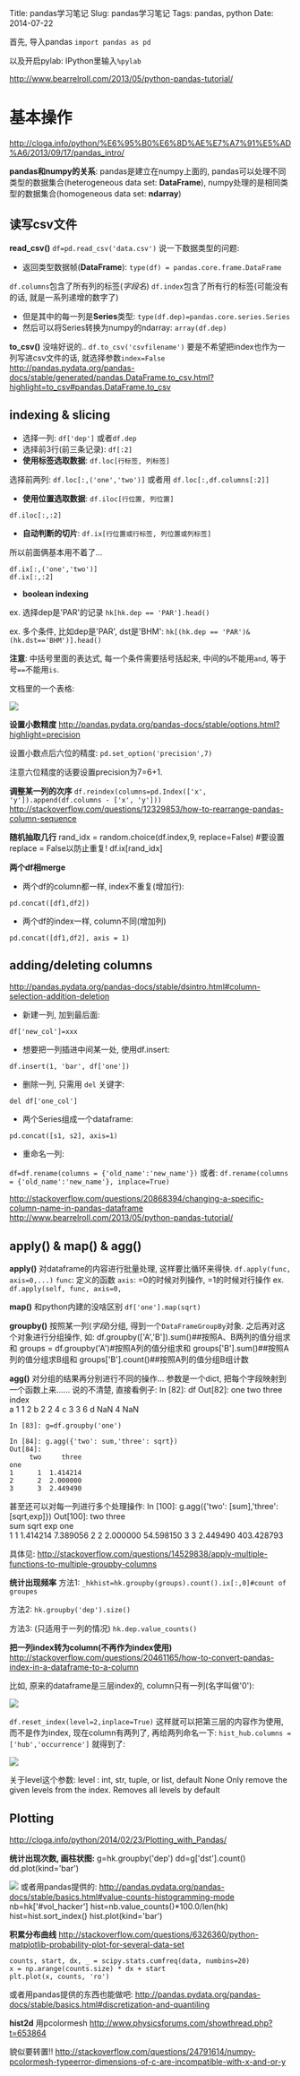 Title: pandas学习笔记
Slug: pandas学习笔记
Tags: pandas, python
Date: 2014-07-22


首先, 导入pandas
``import pandas as pd``

以及开启pylab: IPython里输入``%pylab``

<http://www.bearrelroll.com/2013/05/python-pandas-tutorial/>

基本操作
====

<http://cloga.info/python/%E6%95%B0%E6%8D%AE%E7%A7%91%E5%AD%A6/2013/09/17/pandas_intro/>

**pandas和numpy的关系**: pandas是建立在numpy上面的, pandas可以处理不同类型的数据集合(heterogeneous data set: **DataFrame**), numpy处理的是相同类型的数据集合(homogeneous data set: **ndarray**)

读写csv文件
-------
**read_csv()**
``df=pd.read_csv('data.csv')``
说一下数据类型的问题: 

* 返回类型数据帧(**DataFrame**): ``type(df) = pandas.core.frame.DataFrame``

``df.columns``包含了所有列的标签(*字段名*)
``df.index``包含了所有行的标签(可能没有的话, 就是一系列递增的数字了)

* 但是其中的每一列是**Series**类型: ``type(df.dep)=pandas.core.series.Series``
* 然后可以将Series转换为numpy的ndarray: ``array(df.dep)``


**to_csv()**
没啥好说的..
``df.to_csv('csvfilename')``
要是不希望把index也作为一列写进csv文件的话, 就选择参数``index=False``
<http://pandas.pydata.org/pandas-docs/stable/generated/pandas.DataFrame.to_csv.html?highlight=to_csv#pandas.DataFrame.to_csv>

indexing & slicing
------------------

* 选择一列: ``df['dep']`` 或者``df.dep``
* 选择前3行(前三条记录): ``df[:2]`` 
* **使用标签选取数据**: ``df.loc[行标签, 列标签]``

选择前两列:
``df.loc[:,('one','two')]``
或者用
``df.loc[:,df.columns[:2]]``


* **使用位置选取数据**: ``df.iloc[行位置, 列位置]``

``df.iloc[:,:2]``


* **自动判断的切片**: ``df.ix[行位置或行标签, 列位置或列标签]``

所以前面俩基本用不着了...

	df.ix[:,('one','two')]
	df.ix[:,:2]


* **boolean indexing**

ex. 选择dep是'PAR'的记录
``hk[hk.dep == 'PAR'].head()``

ex. 多个条件, 比如dep是'PAR', dst是'BHM':
``hk[(hk.dep == 'PAR')&(hk.dst=='BHM')].head()``

**注意**: 中括号里面的表达式, 每一个条件需要括号括起来, 中间的``&``不能用``and``, 等于号``==``不能用``is``.

文档里的一个表格:

![](images/./pandas%E5%AD%A6%E4%B9%A0%E7%AC%94%E8%AE%B0/pasted_image001.png)

**设置小数精度**
<http://pandas.pydata.org/pandas-docs/stable/options.html?highlight=precision>

设置小数点后六位的精度: 
``pd.set_option('precision',7)``

注意六位精度的话要设置precision为7=6+1.

**调整某一列的次序**
``df.reindex(columns=pd.Index(['x', 'y']).append(df.columns - ['x', 'y']))``
<http://stackoverflow.com/questions/12329853/how-to-rearrange-pandas-column-sequence>

**随机抽取几行**
	rand_idx = random.choice(df.index,9, replace=False) #要设置replace = False以防止重复!
	df.ix[rand_idx]


**两个df相merge**

* 两个df的column都一样, index不重复(增加行):

``pd.concat([df1,df2])``

* 两个df的index一样, column不同(增加列)

``pd.concat([df1,df2], axis = 1)``

adding/deleting columns
-----------------------

<http://pandas.pydata.org/pandas-docs/stable/dsintro.html#column-selection-addition-deletion>

* 新建一列, 加到最后面:

``df['new_col']=xxx``


* 想要把一列插进中间某一处, 使用df.insert:

``df.insert(1, 'bar', df['one'])``


* 删除一列, 只需用 ``del`` 关键字:

``del df['one_col']``


* 两个Series组成一个dataframe:

``pd.concat([s1, s2], axis=1)``


* 重命名一列:


``df=df.rename(columns = {'old_name':'new_name'})``
或者:
``df.rename(columns = {'old_name':'new_name'}, inplace=True)``

<http://stackoverflow.com/questions/20868394/changing-a-specific-column-name-in-pandas-dataframe>
<http://www.bearrelroll.com/2013/05/python-pandas-tutorial/>

apply() & map() & agg()
-----------------------

**apply()**
对dataframe的内容进行批量处理, 这样要比循环来得快. 
``df.apply(func, axis=0,...)``
``func``: 定义的函数
``axis``: =0的时候对列操作, =1的时候对行操作
ex.
``df.apply(self, func, axis=0,``

**map()**
和python内建的没啥区别
``df['one'].map(sqrt)``

**groupby()**
按照某一列(*字段*)分组, 得到一个``DataFrameGroupBy``对象. 之后再对这个对象进行分组操作, 如:
	df.groupby(['A','B']).sum()##按照A、B两列的值分组求和
	groups = df.groupby('A')#按照A列的值分组求和
	groups['B'].sum()##按照A列的值分组求B组和
	groups['B'].count()##按照A列的值分组B组计数


**agg()**
对分组的结果再分别进行不同的操作... 参数是一个dict, 把每个字段映射到一个函数上来...... 说的不清楚, 直接看例子: 
	In [82]: df
	Out[82]: 
		   one  two  three
	index                 
	a        1    1      2
	b        2    2      4
	c        3    3      6
	d      NaN    4    NaN
	
	In [83]: g=df.groupby('one')
	
	In [84]: g.agg({'two': sum,'three': sqrt})
	Out[84]: 
		 two     three
	one               
	1      1  1.414214
	2      2  2.000000
	3      3  2.449490


甚至还可以对每一列进行多个处理操作:
	In [100]: g.agg({'two': [sum],'three': [sqrt,exp]})
	Out[100]: 
		 two     three            
		 sum      sqrt         exp
	one                           
	1      1  1.414214    7.389056
	2      2  2.000000   54.598150
	3      3  2.449490  403.428793


具体见: <http://stackoverflow.com/questions/14529838/apply-multiple-functions-to-multiple-groupby-columns>

**统计出现频率**
方法1: 
``_hkhist=hk.groupby(groups).count().ix[:,0]#count of groupes`` 

方法2:
``hk.groupby('dep').size()``

方法3:
(只适用于一列的情况)
``hk.dep.value_counts()``


**把一列index转为column(不再作为index使用)**
<http://stackoverflow.com/questions/20461165/how-to-convert-pandas-index-in-a-dataframe-to-a-column>

比如, 原来的dataframe是三层index的, column只有一列(名字叫做'0'):

![](images/./pandas%E5%AD%A6%E4%B9%A0%E7%AC%94%E8%AE%B0/pasted_image002.png)

``df.reset_index(level=2,inplace=True)``
这样就可以把第三层的内容作为使用, 而不是作为index, 现在column有两列了, 再给两列命名一下:
``hist_hub.columns = ['hub','occurrence']``
就得到了:

![](images/./pandas%E5%AD%A6%E4%B9%A0%E7%AC%94%E8%AE%B0/pasted_image003.png)

关于level这个参数:
level : int, str, tuple, or list, default None
Only remove the given levels from the index. Removes all levels by default

Plotting
--------

<http://cloga.info/python/2014/02/23/Plotting_with_Pandas/>


**统计出现次数, 画柱状图:**
	g=hk.groupby('dep')
	dd=g['dst'].count()
	dd.plot(kind='bar')

![](images/./pandas%E5%AD%A6%E4%B9%A0%E7%AC%94%E8%AE%B0/pasted_image.png)
或者用pandas提供的:
<http://pandas.pydata.org/pandas-docs/stable/basics.html#value-counts-histogramming-mode>
nb=hk['#vol_hacker']
hist=nb.value_counts()*100.0/len(hk)
hist=hist.sort_index()
hist.plot(kind='bar')


**积累分布曲线**
<http://stackoverflow.com/questions/6326360/python-matplotlib-probability-plot-for-several-data-set>

	counts, start, dx, _ = scipy.stats.cumfreq(data, numbins=20)
	x = np.arange(counts.size) * dx + start
	plt.plot(x, counts, 'ro')

或者用pandas提供的东西也能做吧:
<http://pandas.pydata.org/pandas-docs/stable/basics.html#discretization-and-quantiling>

**hist2d**
用pcolormesh
<http://www.physicsforums.com/showthread.php?t=653864>

貌似要转置!!
<http://stackoverflow.com/questions/24791614/numpy-pcolormesh-typeerror-dimensions-of-c-are-incompatible-with-x-and-or-y>
